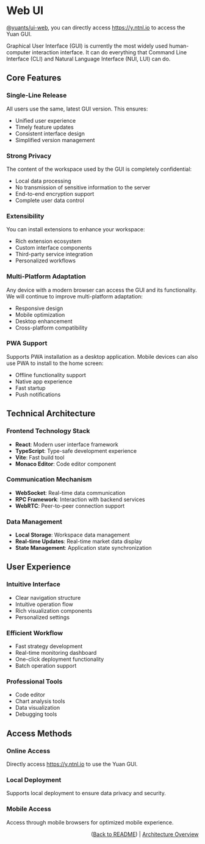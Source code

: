 # Web UI

[@yuants/ui-web](ui/web), you can directly access https://y.ntnl.io to access the Yuan GUI.

Graphical User Interface (GUI) is currently the most widely used human-computer interaction interface. It can do everything that Command Line Interface (CLI) and Natural Language Interface (NUI, LUI) can do.

## Core Features

### Single-Line Release

All users use the same, latest GUI version. This ensures:

- Unified user experience
- Timely feature updates
- Consistent interface design
- Simplified version management

### Strong Privacy

The content of the workspace used by the GUI is completely confidential:

- Local data processing
- No transmission of sensitive information to the server
- End-to-end encryption support
- Complete user data control

### Extensibility

You can install extensions to enhance your workspace:

- Rich extension ecosystem
- Custom interface components
- Third-party service integration
- Personalized workflows

### Multi-Platform Adaptation

Any device with a modern browser can access the GUI and its functionality. We will continue to improve multi-platform adaptation:

- Responsive design
- Mobile optimization
- Desktop enhancement
- Cross-platform compatibility

### PWA Support

Supports PWA installation as a desktop application. Mobile devices can also use PWA to install to the home screen:

- Offline functionality support
- Native app experience
- Fast startup
- Push notifications

## Technical Architecture

### Frontend Technology Stack

- **React**: Modern user interface framework
- **TypeScript**: Type-safe development experience
- **Vite**: Fast build tool
- **Monaco Editor**: Code editor component

### Communication Mechanism

- **WebSocket**: Real-time data communication
- **RPC Framework**: Interaction with backend services
- **WebRTC**: Peer-to-peer connection support

### Data Management

- **Local Storage**: Workspace data management
- **Real-time Updates**: Real-time market data display
- **State Management**: Application state synchronization

## User Experience

### Intuitive Interface

- Clear navigation structure
- Intuitive operation flow
- Rich visualization components
- Personalized settings

### Efficient Workflow

- Fast strategy development
- Real-time monitoring dashboard
- One-click deployment functionality
- Batch operation support

### Professional Tools

- Code editor
- Chart analysis tools
- Data visualization
- Debugging tools

## Access Methods

### Online Access

Directly access https://y.ntnl.io to use the Yuan GUI.

### Local Deployment

Supports local deployment to ensure data privacy and security.

### Mobile Access

Access through mobile browsers for optimized mobile experience.

<p align="right">(<a href="../../README.md">Back to README</a>) | <a href="architecture-overview.md">Architecture Overview</a></p>
